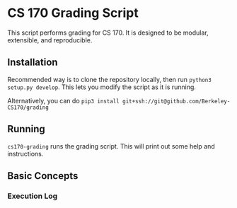 # CS 170 Grading Script

This script performs grading for CS 170.
It is designed to be modular, extensible, and reproducible.

## Installation

Recommended way is to clone the repository locally, then run `python3 setup.py develop`.
This lets you modify the script as it is running.

Alternatively, you can do `pip3 install git+ssh://git@github.com/Berkeley-CS170/grading`

## Running

`cs170-grading` runs the grading script.
This will print out some help and instructions.

## Basic Concepts

### Execution Log

